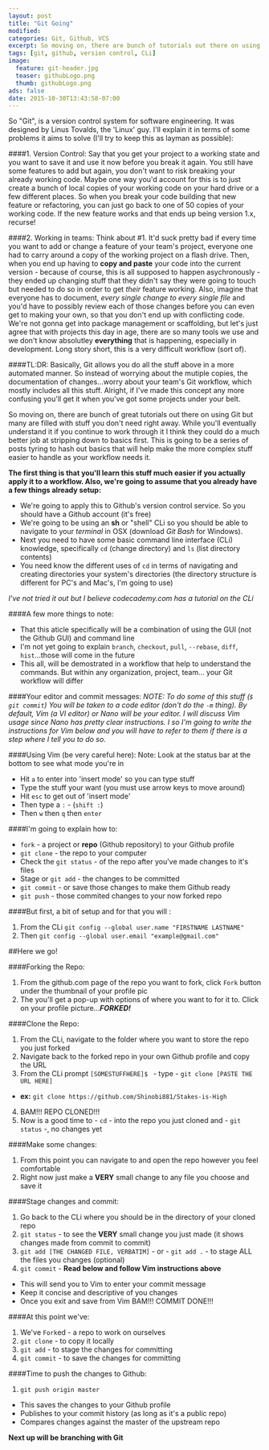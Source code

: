 ```yaml
---
layout: post
title: "Git Going"
modified:
categories: Git, Github, VCS
excerpt: So moving on, there are bunch of tutorials out there on using Git but many are quite convoluted with stuff you don't need right away.
tags: [git, github, version control, CLi]
image:
  feature: git-header.jpg
  teaser: githubLogo.png
  thumb: githubLogo.png
ads: false
date: 2015-10-30T13:43:58-07:00
---
```


So "Git", is a version control system for software engineering. It was designed by Linus Tovalds, the 'Linux' guy. I'll explain it in terms of some problems it aims to solve (I'll try to keep this as layman as possible):

####1. Version Control:
Say that you get your project to a working state and you want to save it and use it now before you break it again. You still have some features to add but again, you don't want to risk breaking your already working code. Maybe one way you'd account for this is to just create a bunch of local copies of your working code on your hard drive or a few different places. So when you break your code building that new feature or refactoring, you can just go back to one of 50 copies of your working code. If the new feature works and that ends up being version 1.x, recurse!

####2. Working in teams:
Think about #1. It'd suck pretty bad if every time you want to add or change a feature of your team's project, everyone one had to carry around a copy of the working project on a flash drive. Then, when you end up having to **copy and paste** your code into the current version - because of course, this is all supposed to happen asychronously - they ended up changing stuff that they didn't say they were going to touch but needed to do so in order to get *their* feature working. Also, imagine that everyone has to document, *every single change to every single file* and you'd have to possibly review each of those changes before you can even get to making your own, so that you don't end up with conflicting code. We're not gonna get into package management or scaffolding, but let's just agree that with projects this day in age, there are so many tools we use and we don't know absolutley **everything** that is happening, especially in development. Long story short, this is a very difficult workflow (sort of).

####TL:DR:
Basically, Git allows you do all the stuff above in a more automated manner. So instead of worrying about the mutiple copies, the documentation of changes...worry about your team's Git workflow, which mostly includes all this stuff. Alright, if I've made this concept any more confusing you'll get it when you've got some projects under your belt.

So moving on, there are bunch of great tutorials out there on using Git but many are filled with stuff you don't need right away. While you'll eventually understand it if you continue to work through it I think they could do a much better job at stripping down to basics first. This is going to be a series of posts tyring to hash out basics that will help make the more complex stuff easier to handle as your workflow needs it. 

**The first thing is that you'll learn this stuff much easier if you actually apply it to a workflow. Also, we're going to assume that you already have a few things already setup:**

- We're going to apply this to Github's version control service. So you should have a Github account (it's free)
- We're going to be using an **sh** or "shell" CLi so you should be able to navigate to your *terminal* in OSX (download *Git Bash* for Windows).
- Next you need to have some basic command line interface (CLi) knowledge, specifically `cd` (change directory) and `ls` (list directory contents)
- You need know the different uses of `cd` in terms of navigating and creating directories your system's directories (the directory structure is different for PC's and Mac's, I'm going to use)

*I've not tried it out but I believe codecademy.com has a tutorial on the CLi*


####A few more things to note:
- That this aticle specifically will be a combination of using the GUI (not the Github GUI) and command line
- I'm not yet going to explain `branch`, `checkout`, `pull`, `--rebase`, `diff`, `hist`...those will come in the future
- This all, will be demostrated in a workflow that help to understand the commands. But within any organization, project, team... your Git workflow will differ

####Your editor and commit messages:
*NOTE: To do some of this stuff (`$ git commit`) You will be taken to a code editor (don't do the `-m` thing). By default, Vim (a VI editor) or Nano will be your editor. I will discuss Vim usage  since Nano has pretty clear instructions. I so I'm going to write the instructions for Vim below and you will have to refer to them if there is a step where I tell you to do so.*

####Using Vim (be very careful here):
Note: Look at the status bar at the bottom to see what mode you're in
- Hit `a` to enter into 'insert mode' so you can type stuff
- Type the stuff your want (you must use arrow keys to move around)
- Hit `esc` to get out of 'insert mode'
- Then type a `:` - (`shift :`)
- Then `w` then `q` then `enter`

####I'm going to explain how to: 
- `fork` - a project or **repo** (Github repository) to your Github profile
- `git clone` - the repo to your computer 
- Check the `git status` - of the repo after you've made changes to it's files
- Stage or `git add` - the changes to be committed
- `git commit` - or save those changes to make them Github ready
- `git push` - those commited changes to your now forked repo

####But first, a bit of setup and for that you will :
1. From the CLi `git config --global user.name "FIRSTNAME LASTNAME"`
2. Then `git config --global user.email "example@gmail.com"`

##Here we go!

####Forking the Repo:
1. From the github.com page of the repo you want to fork, click `Fork` button under the thumbnail of your profile pic
2. The you'll get a pop-up with options of where you want to for it to. Click on your profile picture...***FORKED!***

####Clone the Repo:
1. From the CLi, navigate to the folder where you want to store the repo you just forked
2. Navigate back to the forked repo in your own Github profile and copy the URL
3. From the CLi prompt `[SOMESTUFFHERE]$ ` - type - `git clone [PASTE THE URL HERE]`
  - **ex:** `git clone https://github.com/Shinobi881/Stakes-is-High`
4. BAM!!! REPO CLONED!!!
5. Now is a good time to - `cd` - into the repo you just cloned and - `git status` -, no changes yet

####Make some changes:
1. From this point you can navigate to and open the repo however you feel comfortable
2. Right now just make a **VERY** small change to any file you choose and save it 

####Stage changes and commit:
1. Go back to the CLi where you should be in the directory of your cloned repo
2. `git status` - to see the **VERY** small change you just made (it shows changes made from commit to commit)
3. `git add [THE CHANGED FILE, VERBATIM]` - or - `git add .` - to stage ALL the files you changes (optional)
4. `git commit` - **Read below and follow Vim instructions above**
  - This will send you to Vim to enter your commit message
  - Keep it concise and descriptive of you changes
  - Once you exit and save from Vim BAM!!! COMMIT DONE!!!

####At this point we've:
1. We've `Fork`ed - a repo to work on ourselves
2. `git clone` - to copy it locally 
3. `git add` - to stage the changes for committing
4. `git commit` - to save the changes for committing

####Time to push the changes to Github:
1. `git push origin master`
- This saves the changes to your Github profile
- Publishes to your commit history (as long as it's a public repo)
- Compares changes against the master of the upstream repo

**Next up will be branching with Git**
